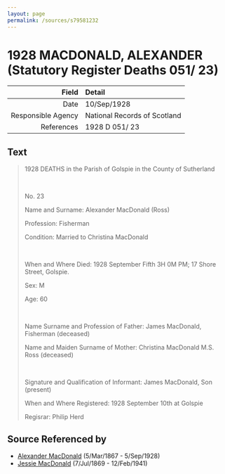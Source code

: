 ```yaml
---
layout: page
permalink: /sources/s79581232
---
```


# 1928 MACDONALD, ALEXANDER (Statutory Register Deaths 051/ 23)

Field | Detail
---:|:---
Date | 10/Sep/1928
Responsible Agency | National Records of Scotland
References | 1928 D 051/ 23

## Text

> 1928 DEATHS in the Parish of Golspie in the County of Sutherland
>
> <br/>
>
> No. 23
>
> Name and Surname: Alexander MacDonald (Ross)
>
> Profession: Fisherman
>
> Condition: Married to Christina MacDonald
>
> <br/>
>
> When and Where Died: 1928 September Fifth 3H 0M PM; 17 Shore Street, Golspie.
>
> Sex: M
>
> Age: 60
>
> <br/>
>
> Name Surname and Profession of Father: James MacDonald, Fisherman (deceased)
>
> Name and Maiden Surname of Mother: Christina MacDonald M.S. Ross (deceased)
>
> <br/>
>
> Signature and Qualification of Informant: James MacDonald, Son (present)
>
> When and Where Registered: 1928 September 10th at Golspie
>
> Regisrar: Philip Herd
>

## Source Referenced by

* [Alexander MacDonald](../people/@81905126@-alexander-macdonald-b1867-3-5-d1928-9-5.md) (5/Mar/1867 - 5/Sep/1928)
* [Jessie MacDonald](../people/@97412403@-jessie-macdonald-b1869-7-7-d1941-2-12.md) (7/Jul/1869 - 12/Feb/1941)

